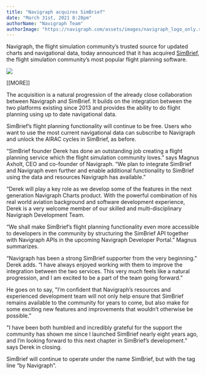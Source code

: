 ```yaml
---
title: "Navigraph acquires SimBrief"
date: "March 31st, 2021 8:28pm"
authorName: "Navigraph Team"
authorImage: "https://navigraph.com/assets/images/navigraph_logo_only.svg"
---
```


Navigraph, the flight simulation community’s trusted source for updated charts and navigational data, today announced that it has acquired [SimBrief](https://navigraph.com/redirect.ashx?url=https%3A%2F%2Fwww.simbrief.com%2F&utm_source=blog&utm_medium=link_simbrief&utm_campaign=simbrief), the flight simulation community’s most popular flight planning software.  

![](https://64.media.tumblr.com/9f9bf2558ea96253ea3495ae80789819/b11d29e1013b3d8c-a6/s540x810/1cf29e715c5c9018b059d1ca5cd5616557d071cd.png)

\[\[MORE\]\]

The acquisition is a natural progression of the already close collaboration between Navigraph and SimBrief. It builds on the integration between the two platforms existing since 2013 and provides the ability to do flight planning using up to date navigational data.

SimBrief’s flight planning functionality will continue to be free. Users who want to use the most current navigational data can subscribe to Navigraph and unlock the AIRAC cycles in SimBrief, as before.

“SimBrief founder Derek has done an outstanding job creating a flight planning service which the flight simulation community loves.” says Magnus Axholt, CEO and co-founder of Navigraph. “We plan to integrate SimBrief and Navigraph even further and enable additional functionality to SimBrief using the data and resources Navigraph has available.”

“Derek will play a key role as we develop some of the features in the next generation Navigraph Charts product. With the powerful combination of his real world aviation background and software development experience, Derek is a very welcome member of our skilled and multi-disciplinary Navigraph Development Team. 

“We shall make SimBrief’s flight planning functionality even more accessible to developers in the community by structuring the SimBrief API together with Navigraph APIs in the upcoming Navigraph Developer Portal.” Magnus summarizes.

“Navigraph has been a strong SimBrief supporter from the very beginning.” Derek adds. “I have always enjoyed working with them to improve the integration between the two services. This very much feels like a natural progression, and I am excited to be a part of the team going forward.”

He goes on to say, "I’m confident that Navigraph’s resources and experienced development team will not only help ensure that SimBrief remains available to the community for years to come, but also make for some exciting new features and improvements that wouldn’t otherwise be possible.”

"I have been both humbled and incredibly grateful for the support the community has shown me since I launched SimBrief nearly eight years ago, and I’m looking forward to this next chapter in SimBrief’s development.” says Derek in closing.

SimBrief will continue to operate under the name SimBrief, but with the tag line “by Navigraph”.  